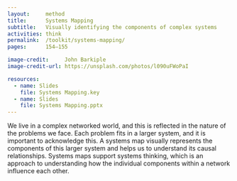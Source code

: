 ```yaml
---
layout:     method
title:      Systems Mapping
subtitle:   Visually identifying the components of complex systems
activities: think
permalink:  /toolkit/systems-mapping/
pages:      154–155

image-credit:     John Barkiple
image-credit-url: https://unsplash.com/photos/l090uFWoPaI

resources:
  - name: Slides
    file: Systems Mapping.key
  - name: Slides
    file: Systems Mapping.pptx
---
```


We live in a complex networked world, and this is reflected in the nature of the problems we face. Each problem fits in a larger system, and it is important to acknowledge this. A systems map visually represents the components of this larger system and helps us to understand its causal relationships. Systems maps support systems thinking, which is an approach to understanding how the individual components within a network influence each other.